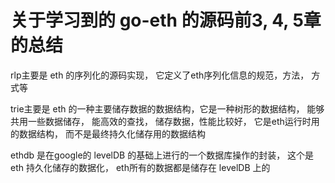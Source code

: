 关于学习到的 go-eth 的源码前3, 4, 5章的总结
=========================================================

rlp主要是 eth 的序列化的源码实现， 它定义了eth序列化信息的规范，方法， 方式等


trie主要是 eth 的一种主要储存数据的数据结构，它是一种树形的数据结构， 能够共用一些数据储存， 能高效的查找， 储存数据，性能比较好， 它是eth运行时用的数据结构， 而不是最终持久化储存用的数据结构



ethdb 是在google的 levelDB 的基础上进行的一个数据库操作的封装， 这个是 eth 持久化储存的数据化， eth所有的数据都是储存在 levelDB 上的





